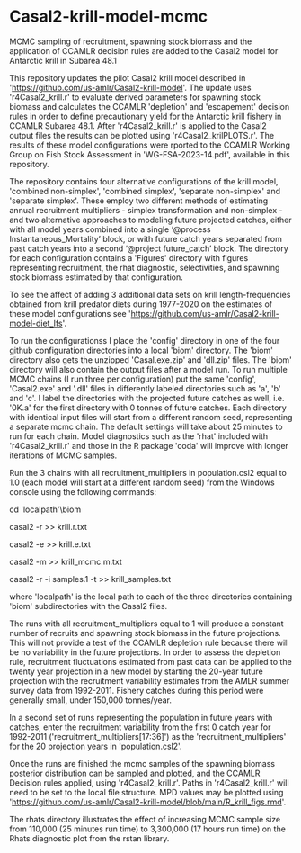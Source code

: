 # Casal2-krill-model-mcmc
MCMC sampling of recruitment, spawning stock biomass and the application of CCAMLR decision rules are added to the Casal2 model for Antarctic krill in Subarea 48.1
 
This repository updates the pilot Casal2 krill model described in 'https://github.com/us-amlr/Casal2-krill-model'. The update uses 'r4Casal2_krill.r' to evaluate derived parameters for spawning stock biomass and calculates the CCAMLR 'depletion' and 'escapement' decision rules in order to define precautionary yield for the Antarctic krill fishery in CCAMLR Subarea 48.1. After 'r4Casal2_krill.r' is applied to the Casal2 output files the results can be plotted using 'r4Casal2_krilPLOTS.r'. The results of these model configurations were rported to the CCAMLR Working Group on Fish Stock Assessment in 'WG-FSA-2023-14.pdf', available in this repository. 

The repository contains four alternative configurations of the krill model, 'combined non-simplex', 'combined simplex', 'separate non-simplex' and 'separate simplex'. These employ two different methods of estimating annual recruitment multipliers - simplex transformation and non-simplex - and two alternative approaches to modeling future projected catches, either with all model years combined into a single ‘@process Instantaneous_Mortality’ block, or with future catch years separated from past catch years into a second ‘@project future_catch’ block. The directory for each configuration contains a 'Figures' directory with figures representing recruitment, the rhat diagnostic, selectivities, and spawning stock biomass estimated by that configuration.

To see the affect of adding 3 additional data sets on krill length-frequencies obtained from krill predator diets during 1977-2020 on the estimates of these model configurations see 'https://github.com/us-amlr/Casal2-krill-model-diet_lfs'.

To run the configurationss I place the 'config' directory in one of the four github configuration directories into a local 'biom' directory. The 'biom' directory also gets the unzipped 'Casal.exe.zip' and 'dll.zip' files. The 'biom' directory will also contain the output files after a model run. To run multiple MCMC chains (I run three per configuration) put the same 'config', 'Casal2.exe' and '.dll' files in differently labeled directories such as 'a', 'b' and 'c'. I label the directories with the projected future catches as well, i.e. '0K.a' for the first directory with 0 tonnes of future catches. Each directory with identical input files will start from a different random seed, representing a separate mcmc chain. The default settings will take about 25 minutes to run for each chain. Model diagnostics such as the 'rhat'  included with 'r4Casal2_krill.r' and those in the R package 'coda' will improve with longer iterations of MCMC samples. 

Run the 3 chains with all recruitment_multipliers in population.csl2 equal to 1.0 (each model will start at a different random seed) from the Windows console using the following commands:

cd 'localpath'\biom

casal2 -r >> krill.r.txt

casal2 -e >> krill.e.txt

casal2 -m >> krill_mcmc.m.txt

casal2 -r -i samples.1 -t >> krill_samples.txt

where 'localpath' is the local path to each of the three directories containing 'biom' subdirectories with the Casal2 files.


The runs with all recruitment_multipliers equal to 1 will produce a constant number of recruits and spawning stock biomass in the future projections. This will not provide a test of the CCAMLR depletion rule because there will be no variability in the future projections. In order to assess the depletion rule, recruitment fluctuations estimated from past data can be applied to the twenty year projection in a new model by starting the 20-year future projection with the recruitment variability estimates from the AMLR summer survey data from 1992-2011. Fishery catches during this period were generally small, under 150,000 tonnes/year.

In a second set of runs representing the population in future years with catches, enter the recruitment variability from the first 0 catch year for 1992-2011 ('recruitment_multipliers[17:36]') as the 'recruitment_multipliers' for the 20 projection years in 'population.csl2'. 

Once the runs are finished the mcmc samples of the spawning biomass posterior distribution can be sampled and plotted, and the CCAMLR Decision rules applied, using 'r4Casal2_krill.r'. Paths in 'r4Casal2_krill.r' will need to be set to the local file structure. MPD values may be plotted using 'https://github.com/us-amlr/Casal2-krill-model/blob/main/R_krill_figs.rmd'.

The rhats directory illustrates the effect of increasing MCMC sample size from 110,000 (25 minutes run time) to 3,300,000 (17 hours run time) on the Rhats diagnostic plot from the rstan library.
